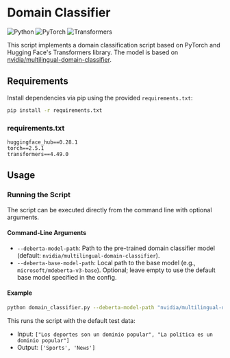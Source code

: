 # Domain Classifier

![Python](https://img.shields.io/badge/Python-3.10+-blue.svg)
![PyTorch](https://img.shields.io/badge/PyTorch-2.5.1-orange.svg)
![Transformers](https://img.shields.io/badge/Transformers-4.49.0-green.svg)

This script implements a domain classification script based on PyTorch and Hugging Face's Transformers library. The model is based on [nvidia/multilingual-domain-classifier](https://huggingface.co/nvidia/multilingual-domain-classifier).

## Requirements

Install dependencies via pip using the provided `requirements.txt`:

```bash
pip install -r requirements.txt
```

### requirements.txt

```
huggingface_hub==0.28.1
torch==2.5.1
transformers==4.49.0
```

## Usage

### Running the Script

The script can be executed directly from the command line with optional arguments.

#### Command-Line Arguments

- `--deberta-model-path`: Path to the pre-trained domain classifier model (default: `nvidia/multilingual-domain-classifier`).
- `--deberta-base-model-path`: Local path to the base model (e.g., `microsoft/mdeberta-v3-base`). Optional; leave empty to use the default base model specified in the config.

#### Example

```bash
python domain_classifier.py --deberta-model-path "nvidia/multilingual-domain-classifier" --deberta-base-model-path "/path/to/microsoft/mdeberta-v3-base"
```

This runs the script with the default test data:

- Input: `["Los deportes son un dominio popular", "La política es un dominio popular"]`
- Output: `['Sports', 'News']` 
